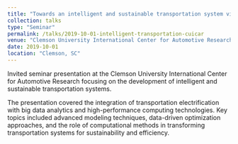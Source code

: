 ```yaml
---
title: "Towards an intelligent and sustainable transportation system via electrification, big data and HPC technologies"
collection: talks
type: "Seminar"
permalink: /talks/2019-10-01-intelligent-transportation-cuicar
venue: "Clemson University International Center for Automotive Research (CU-ICAR)"
date: 2019-10-01
location: "Clemson, SC"
---
```


Invited seminar presentation at the Clemson University International Center for Automotive Research focusing on the development of intelligent and sustainable transportation systems.

The presentation covered the integration of transportation electrification with big data analytics and high-performance computing technologies. Key topics included advanced modeling techniques, data-driven optimization approaches, and the role of computational methods in transforming transportation systems for sustainability and efficiency.
